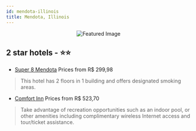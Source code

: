 ```yaml
---
id: mendota-illinois
title: Mendota, Illinois
---
```


<center><img src="https://i.travelapi.com/hotels/2000000/1150000/1145700/1145638/095870ff_z.jpg" alt="Featured Image" /></center>


##  2 star hotels - ⭐️⭐️

-    [Super 8 Mendota](https://us.hurb.com/hotels/mendota/super-8-mendota-JNP-JP352952?cmp=18055) Prices from R$ 299,98
   > This hotel has 2 floors in 1 building and offers designated smoking areas.
-    [Comfort Inn](https://us.hurb.com/hotels/mendota/comfort-inn-JNP-JP195662?cmp=18055) Prices from R$ 523,70
   > Take advantage of recreation opportunities such as an indoor pool, or other amenities including complimentary wireless Internet access and tour/ticket assistance.
